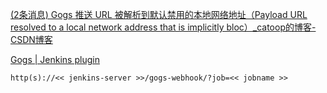 [(2条消息) Gogs 推送 URL 被解析到默认禁用的本地网络地址（Payload URL resolved to a local network address that is implicitly bloc）_catoop的博客-CSDN博客](https://shanhy.blog.csdn.net/article/details/128454236?spm=1001.2101.3001.6650.1&utm_medium=distribute.pc_relevant.none-task-blog-2~default~CTRLIST~Rate-1-128454236-blog-125226854.pc_relevant_default&depth_1-utm_source=distribute.pc_relevant.none-task-blog-2~default~CTRLIST~Rate-1-128454236-blog-125226854.pc_relevant_default&utm_relevant_index=2)

[Gogs | Jenkins plugin](https://plugins.jenkins.io/gogs-webhook/#documentation)

```
http(s)://<< jenkins-server >>/gogs-webhook/?job=<< jobname >>
```

